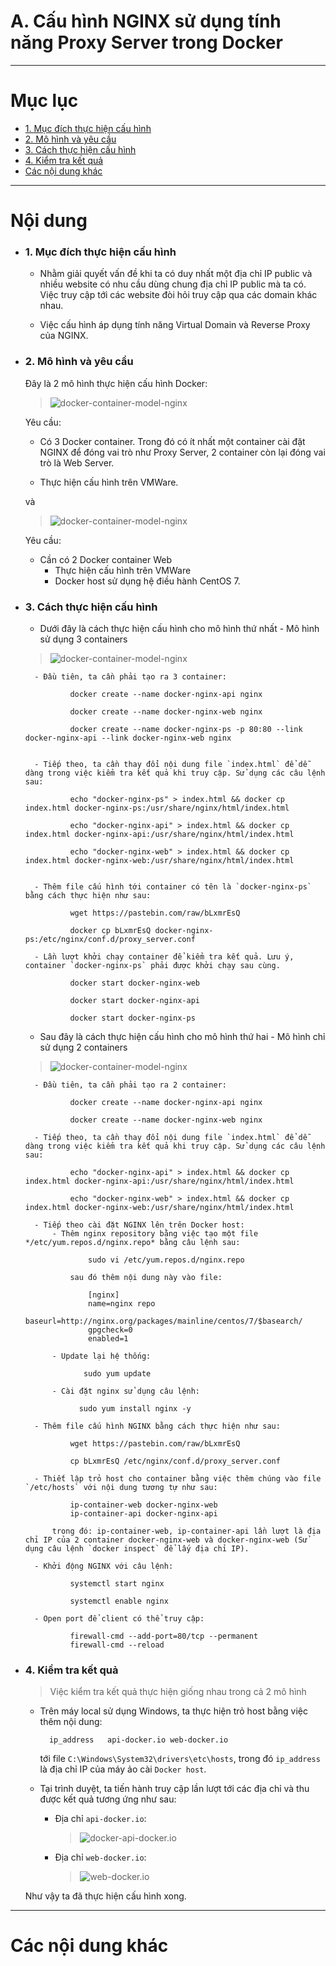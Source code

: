 # A. Cấu hình NGINX sử dụng tính năng Proxy Server trong Docker

____

# Mục lục


- [1. Mục đích thực hiện cấu hình](#issue)
- [2. Mô hình và yêu cầu](#models)
- [3. Cách thực hiện cấu hình](#config)
- [4. Kiểm tra kết quả](#test)
- [Các nội dung khác](#content-others)

____

# <a name="content">Nội dung</a>

- ### <a name="issue">1. Mục đích thực hiện cấu hình</a>

    - Nhằm giải quyết vấn đề khi ta có duy nhất một địa chỉ IP public và nhiều website có nhu cầu dùng chung địa chỉ IP public mà ta có. Việc truy cập tới các website đòi hỏi truy cập qua các domain khác nhau.
    
    - Việc cấu hình áp dụng tính năng Virtual Domain và Reverse Proxy của NGINX.

- ### <a name="models">2. Mô hình và yêu cầu</a>

    Đây là 2 mô hình thực hiện cấu hình Docker:

    > ![docker-container-model-nginx](../../images/docker-container-model-nginx.png)

    Yêu cầu:

    - Có 3 Docker container. Trong đó có ít nhất một container cài đặt NGINX để đóng vai trò như Proxy Server, 2 container còn lại đóng vai trò là Web Server.

    - Thực hiện cấu hình trên VMWare.

    và

    > ![docker-container-model-nginx](../../images/docker-host-model-nginx.png)

    Yêu cầu:
    - Cần có 2 Docker container Web
        - Thực hiện cấu hình trên VMWare
        - Docker host sử dụng hệ điều hành CentOS 7.

- ### <a name="config">3. Cách thực hiện cấu hình</a>
    - Dưới đây là cách thực hiện cấu hình cho mô hình thứ nhất - Mô hình sử dụng 3 containers

    > ![docker-container-model-nginx](../../images/docker-container-model-nginx.png)

        - Đầu tiên, ta cần phải tạo ra 3 container:

                docker create --name docker-nginx-api nginx

                docker create --name docker-nginx-web nginx

                docker create --name docker-nginx-ps -p 80:80 --link docker-nginx-api --link docker-nginx-web nginx

        
        - Tiếp theo, ta cần thay đổi nội dung file `index.html` để dễ dàng trong việc kiểm tra kết quả khi truy cập. Sử dụng các câu lệnh sau:

                echo "docker-nginx-ps" > index.html && docker cp index.html docker-nginx-ps:/usr/share/nginx/html/index.html

                echo "docker-nginx-api" > index.html && docker cp index.html docker-nginx-api:/usr/share/nginx/html/index.html

                echo "docker-nginx-web" > index.html && docker cp index.html docker-nginx-web:/usr/share/nginx/html/index.html


        - Thêm file cấu hình tới container có tên là `docker-nginx-ps` bằng cách thực hiện như sau:

                wget https://pastebin.com/raw/bLxmrEsQ

                docker cp bLxmrEsQ docker-nginx-ps:/etc/nginx/conf.d/proxy_server.conf

        - Lần lượt khởi chạy container để kiểm tra kết quả. Lưu ý, container `docker-nginx-ps` phải được khởi chạy sau cùng.

                docker start docker-nginx-web

                docker start docker-nginx-api

                docker start docker-nginx-ps

    - Sau đây là cách thực hiện cấu hình cho mô hình thứ hai - Mô hình chỉ sử dụng 2 containers

    > ![docker-container-model-nginx](../../images/docker-host-model-nginx.png)

        - Đầu tiên, ta cần phải tạo ra 2 container:

                docker create --name docker-nginx-api nginx

                docker create --name docker-nginx-web nginx

        - Tiếp theo, ta cần thay đổi nội dung file `index.html` để dễ dàng trong việc kiểm tra kết quả khi truy cập. Sử dụng các câu lệnh sau:

                echo "docker-nginx-api" > index.html && docker cp index.html docker-nginx-api:/usr/share/nginx/html/index.html

                echo "docker-nginx-web" > index.html && docker cp index.html docker-nginx-web:/usr/share/nginx/html/index.html

        - Tiếp theo cài đặt NGINX lên trên Docker host:
            - Thêm nginx repository bằng việc tạo một file */etc/yum.repos.d/nginx.repo* bằng câu lệnh sau:

                    sudo vi /etc/yum.repos.d/nginx.repo

                sau đó thêm nội dung này vào file:

                    [nginx]
                    name=nginx repo
                    baseurl=http://nginx.org/packages/mainline/centos/7/$basearch/
                    gpgcheck=0
                    enabled=1

            - Update lại hệ thống:

                   sudo yum update

            - Cài đặt nginx sử dụng câu lệnh:

                  sudo yum install nginx -y

        - Thêm file cấu hình NGINX bằng cách thực hiện như sau:

                wget https://pastebin.com/raw/bLxmrEsQ

                cp bLxmrEsQ /etc/nginx/conf.d/proxy_server.conf

        - Thiết lập trỏ host cho container bằng việc thêm chúng vào file `/etc/hosts` với nội dung tương tự như sau:

                ip-container-web docker-nginx-web
                ip-container-api docker-nginx-api

            trong đó: ip-container-web, ip-container-api lần lượt là địa chỉ IP của 2 container docker-nginx-web và docker-nginx-web (Sử dụng câu lệnh `docker inspect` để lấy địa chỉ IP).

        - Khởi động NGINX với câu lệnh:

                systemctl start nginx
                
                systemctl enable nginx

        - Open port để client có thể truy cập:

                firewall-cmd --add-port=80/tcp --permanent
                firewall-cmd --reload

- ### <a name="test">4. Kiểm tra kết quả</a>

    > Việc kiểm tra kết quả thực hiện giống nhau trong cả 2 mô hình

    - Trên máy local sử dụng Windows, ta thực hiện trỏ host bằng việc thêm nội dung:

            ip_address   api-docker.io web-docker.io

        tới file `C:\Windows\System32\drivers\etc\hosts`, trong đó `ip_address` là địa chỉ IP của máy ảo cài `Docker host`.

    - Tại trình duyệt, ta tiến hành truy cập lần lượt tới các địa chỉ và thu được kết quả tương ứng như sau:

        + Địa chỉ `api-docker.io`:

            > ![docker-api-docker.io](../../images/docker-api-docker.io.png)

        + Địa chỉ `web-docker.io`:

            > ![web-docker.io](../../images/web-docker.io.png)

    Như vậy ta đã thực hiện cấu hình xong.
____

# <a name="content-others">Các nội dung khác</a>
